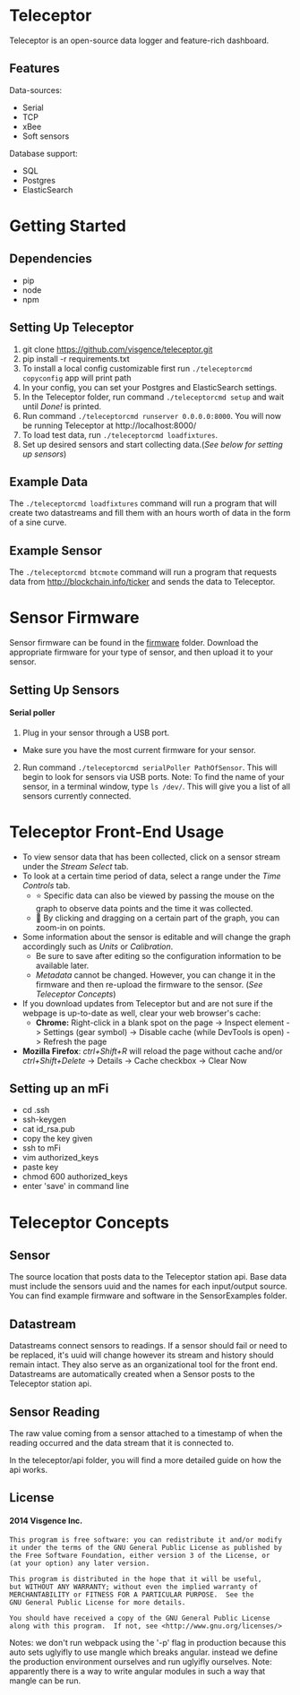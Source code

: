 # Teleceptor

Teleceptor is an open-source data logger and feature-rich dashboard.

## Features
Data-sources:
  * Serial
  * TCP
  * xBee
  * Soft sensors

Database support:
  * SQL
  * Postgres
  * ElasticSearch

# Getting Started
## Dependencies
  * pip
  * node
  * npm


## Setting Up Teleceptor
1. git clone https://github.com/visgence/teleceptor.git
2. pip install -r requirements.txt
3. To install a local config customizable first run ```./teleceptorcmd copyconfig``` app will print path
4. In your config, you can set your Postgres and ElasticSearch settings.
5. In the Teleceptor folder, run command ```./teleceptorcmd setup``` and wait until _Done!_ is printed.
6. Run command ```./teleceptorcmd runserver 0.0.0.0:8000```. You will now be running Teleceptor at http://localhost:8000/
7. To load test data, run ```./teleceptorcmd loadfixtures```.
8. Set up desired sensors and start collecting data.(_See below for setting up sensors_)

## Example Data
The ```./teleceptorcmd loadfixtures``` command will run a program that will create two datastreams and fill them with an hours worth of data in the form of a sine curve.

## Example Sensor
The ```./teleceptorcmd btcmote``` command will run a program that requests data from http://blockchain.info/ticker and sends the data to Teleceptor.


# Sensor Firmware
Sensor firmware can be found in the [firmware](https://github.com/visgence/teleceptor/tree/master/firmware) folder. Download the appropriate firmware for your type of sensor, and then upload it to your sensor.

## Setting Up Sensors

#### Serial poller
1. Plug in your sensor through a USB port.
* Make sure you have the most current firmware for your sensor.
2. Run command ```./teleceptorcmd serialPoller PathOfSensor```. This will begin to look for sensors via USB ports.
Note: To find the name of your sensor, in a terminal window, type ```ls /dev/```. This will give you a list of all sensors currently connected.


# Teleceptor Front-End Usage
* To view sensor data that has been collected, click on a sensor stream under the _Stream Select_ tab.
* To look at a certain time period of data, select a range under the _Time Controls_ tab.
  * :star: Specific data can also be viewed by passing the mouse on the graph to observe data points and the time it was collected.
  * :star2: By clicking and dragging on a certain part of the graph, you can zoom-in on points.
* Some information about the sensor is editable and will change the graph accordingly such as _Units_ or _Calibration_.
  * Be sure to save after editing so the configuration information to be available later.
  * _Metadata_ cannot be changed. However, you can change it in the firmware and then re-upload the firmware to the sensor. (_See Teleceptor Concepts_)
* If you download updates from Teleceptor but and are not sure if the webpage is up-to-date as well, clear your web browser's cache:
  * **Chrome:** Right-click in a blank spot on the page -> Inspect element -> Settings (gear symbol) -> Disable cache (while DevTools is open) -> Refresh the page
 * **Mozilla Firefox**: _ctrl+Shift+R_ will reload the page without cache and/or _ctrl+Shift+Delete_ -> Details -> Cache checkbox -> Clear Now


## Setting up an mFi
* cd .ssh
* ssh-keygen
* cat id_rsa.pub
* copy the key given
* ssh to mFi
* vim authorized_keys
* paste key
* chmod 600 authorized_keys
* enter 'save' in command line

# Teleceptor Concepts

## Sensor
The source location that posts data to the Teleceptor station api. Base data must include the sensors uuid and the names for each input/output source.
You can find example firmware and software in the SensorExamples folder.

## Datastream
Datastreams connect sensors to readings. If a sensor should fail or need to be replaced, it's uuid will change however its stream and history should remain intact. They also serve as an organizational tool for the front end.
Datastreams are automatically created when a Sensor posts to the Teleceptor station api.

## Sensor Reading
The raw value coming from a sensor attached to a timestamp of when the reading occurred and the data stream that it is connected to.

In the teleceptor/api folder, you will find a more detailed guide on how the api works.

## License
#### 2014 Visgence Inc.
    This program is free software: you can redistribute it and/or modify
    it under the terms of the GNU General Public License as published by
    the Free Software Foundation, either version 3 of the License, or
    (at your option) any later version.

    This program is distributed in the hope that it will be useful,
    but WITHOUT ANY WARRANTY; without even the implied warranty of
    MERCHANTABILITY or FITNESS FOR A PARTICULAR PURPOSE.  See the
    GNU General Public License for more details.

    You should have received a copy of the GNU General Public License
    along with this program.  If not, see <http://www.gnu.org/licenses/>






Notes:
we don't run webpack using the '-p' flag in production because this auto sets uglyifly to use mangle which breaks angular.
instead we define the production environment ourselves and run uglyifly ourselves.
Note: apparently there is a way to write angular modules in such a way that mangle can be run.
